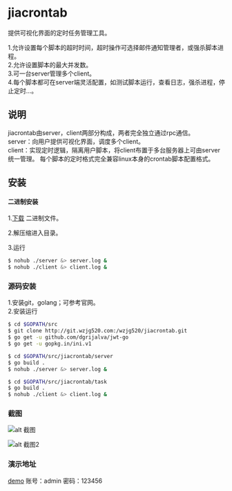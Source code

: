 # jiacrontab
提供可视化界面的定时任务管理工具。

1.允许设置每个脚本的超时时间，超时操作可选择邮件通知管理者，或强杀脚本进程。  
2.允许设置脚本的最大并发数。  
3.可一台server管理多个client。  
4.每个脚本都可在server端灵活配置，如测试脚本运行，查看日志，强杀进程，停止定时...。

## 说明
jiacrontab由server，client两部分构成，两者完全独立通过rpc通信。  
server：向用户提供可视化界面，调度多个client。  
client：实现定时逻辑，隔离用户脚本，将client布置于多台服务器上可由server统一管理。
每个脚本的定时格式完全兼容linux本身的crontab脚本配置格式。

## 安装
#### 二进制安装  
1.[下载](http://git.wzjg520.com/wzjg520/jiacrontab/releases) 二进制文件。  

2.解压缩进入目录。  

3.运行  
```sh
$ nohub ./server &> server.log &
$ nohub ./client &> client.log &     
```
### 源码安装
1.安装git，golang；可参考官网。  
2.安装运行
```sh
$ cd $GOPATH/src
$ git clone http://git.wzjg520.com:/wzjg520/jiacrontab.git 
$ go get -u github.com/dgrijalva/jwt-go
$ go get -u gopkg.in/ini.v1

$ cd $GOPATH/src/jiacrontab/server
$ go build .
$ nohub ./server &> server.log &

$ cd $GOPATH/src/jiacrontab/task
$ go build .
$ nohub ./client &> client.log & 
``` 

### 截图
![alt 截图](http://static.wzjg520.com/view?id=8-1496904294.jpg)  

![alt 截图2](http://static.wzjg520.com/view?id=8-1496904302.jpg)

### 演示地址
[demo](http://182.92.223.12:20000) 账号：admin 密码：123456
